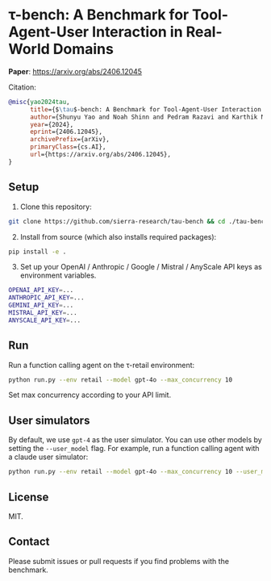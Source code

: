# τ-bench: A Benchmark for Tool-Agent-User Interaction in Real-World Domains

**Paper**: https://arxiv.org/abs/2406.12045

Citation:
```bibtex
@misc{yao2024tau,
      title={$\tau$-bench: A Benchmark for Tool-Agent-User Interaction in Real-World Domains}, 
      author={Shunyu Yao and Noah Shinn and Pedram Razavi and Karthik Narasimhan},
      year={2024},
      eprint={2406.12045},
      archivePrefix={arXiv},
      primaryClass={cs.AI},
      url={https://arxiv.org/abs/2406.12045}, 
}
```

## Setup

1. Clone this repository:

```bash
git clone https://github.com/sierra-research/tau-bench && cd ./tau-bench
```

2. Install from source (which also installs required packages):

```bash
pip install -e .
```

3. Set up your OpenAI / Anthropic / Google / Mistral / AnyScale API keys as environment variables.

```bash
OPENAI_API_KEY=...
ANTHROPIC_API_KEY=...
GEMINI_API_KEY=...
MISTRAL_API_KEY=...
ANYSCALE_API_KEY=...
```


## Run

Run a function calling agent on the τ-retail environment:

```bash
python run.py --env retail --model gpt-4o --max_concurrency 10
```

Set max concurrency according to your API limit.

## User simulators

By default, we use `gpt-4` as the user simulator. You can use other models by setting the `--user_model` flag. For example, run a function calling agent with a claude user simulator:

```bash
python run.py --env retail --model gpt-4o --max_concurrency 10 --user_model claude-3-5-sonnet-20240620
```

## License

MIT.

## Contact

Please submit issues or pull requests if you find problems with the benchmark.
